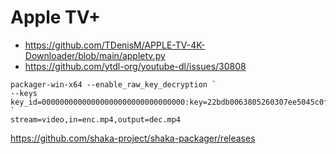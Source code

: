 # Apple TV+

- https://github.com/TDenisM/APPLE-TV-4K-Downloader/blob/main/appletv.py
- https://github.com/ytdl-org/youtube-dl/issues/30808

~~~
packager-win-x64 --enable_raw_key_decryption `
--keys key_id=00000000000000000000000000000000:key=22bdb0063805260307ee5045c0f3835a `
stream=video,in=enc.mp4,output=dec.mp4
~~~

https://github.com/shaka-project/shaka-packager/releases
